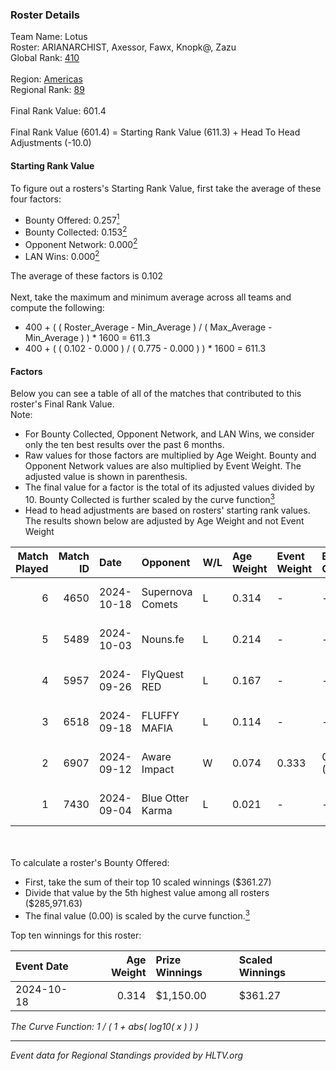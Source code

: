 ### Roster Details<br />
Team Name: Lotus<br />
Roster: ARIANARCHIST, Axessor, Fawx, Knopk@, Zazu<br />
Global Rank: [410](../../standings_global_2025_02_28.md)<br />
<br />
Region: [Americas]( ../../standings_americas_2025_02_28.md)<br />
Regional Rank: [89]( ../../standings_americas_2025_02_28.md)<br />
<br />
Final Rank Value:  601.4<br />
<br />
Final Rank Value (601.4) = Starting Rank Value (611.3) + Head To Head Adjustments (-10.0)<br />

#### Starting Rank Value<br />
To figure out a rosters's Starting Rank Value, first take the average of these four factors:<br />
- Bounty Offered: 0.257[<sup>1</sup>](#table2)
- Bounty Collected: 0.153[<sup>2</sup>](#table1)
- Opponent Network: 0.000[<sup>2</sup>](#table1)
- LAN Wins: 0.000[<sup>2</sup>](#table1)

The average of these factors is 0.102<br />
<br />
Next, take the maximum and minimum average across all teams and compute the following:<br />
- 400 + ( ( Roster_Average - Min_Average ) / ( Max_Average - Min_Average ) ) * 1600 = 611.3
- 400 + ( ( 0.102 - 0.000 ) / ( 0.775 - 0.000 ) ) * 1600 = 611.3


#### Factors<br />
Below you can see a table of all of the matches that contributed to this roster's Final Rank Value.<br />
Note:<br />

- For Bounty Collected, Opponent Network, and LAN Wins, we consider only the ten best results over the past 6 months.
- Raw values for those factors are multiplied by Age Weight. Bounty and Opponent Network values are also multiplied by Event Weight. The adjusted value is shown in parenthesis.
- The final value for a factor is the total of its adjusted values divided by 10. Bounty Collected is further scaled by the curve function[<sup>3</sup>](#curveFunction)
- Head to head adjustments are based on rosters' starting rank values. The results shown below are adjusted by Age Weight and not Event Weight
<span id="table1"></span><br />


| Match Played | Match ID | Date       | Opponent         | W/L | Age Weight | Event Weight | Bounty Collected | Opponent Network | LAN Wins  | H2H Adj. | Roster                                    |
| -: | -: | :- | :- | :- | :- | :- | :- | :- | :- | -: | :- |
|            6 |     4650 | 2024-10-18 | Supernova Comets | L   | 0.314      | -            | -                | -                | -         |    -3.76 | ARIANARCHIST, Axessor, Fawx, Knopk@, Zazu |
|            5 |     5489 | 2024-10-03 | Nouns.fe         | L   | 0.214      | -            | -                | -                | -         |    -3.24 | ARIANARCHIST, Axessor, Fawx, Knopk@, Zazu |
|            4 |     5957 | 2024-09-26 | FlyQuest RED     | L   | 0.167      | -            | -                | -                | -         |    -2.17 | ARIANARCHIST, Axessor, Fawx, Knopk@, Zazu |
|            3 |     6518 | 2024-09-18 | FLUFFY MAFIA     | L   | 0.114      | -            | -                | -                | -         |    -1.65 | ARIANARCHIST, Axessor, Fawx, Knopk@, Zazu |
|            2 |     6907 | 2024-09-12 | Aware Impact     | W   | 0.074      | 0.333        | 0.001 (0.000)    | 0.008 (0.000)    | 0 (0.000) |     1.18 | ARIANARCHIST, Axessor, Fawx, Knopk@, Zazu |
|            1 |     7430 | 2024-09-04 | Blue Otter Karma | L   | 0.021      | -            | -                | -                | -         |    -0.32 | ARIANARCHIST, Axessor, Fawx, Knopk@, Zazu |

<br />
<span id="table2"></span><br />
To calculate a roster's Bounty Offered:<br />

- First, take the sum of their top 10 scaled winnings ($361.27)
- Divide that value by the 5th highest value among all rosters ($285,971.63)
- The final value (0.00) is scaled by the curve function.[<sup>3</sup>](#curveFunction)

Top ten winnings for this roster:<br />

| Event Date | Age Weight | Prize Winnings | Scaled Winnings |
| :- | -: | :- | :- |
| 2024-10-18 |      0.314 | $1,150.00      | $361.27         |


<span id="curveFunction"></span>_The Curve Function: 1 / ( 1 + abs( log10( x ) ) )_<br />

---
_Event data for Regional Standings provided by HLTV.org_<br />
